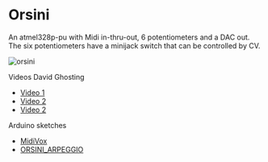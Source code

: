 Orsini
======

An atmel328p-pu with Midi in-thru-out, 6 potentiometers and a DAC out.
The six potentiometers have a minijack switch that can be controlled by CV.

![orsini](https://user-images.githubusercontent.com/6823868/29380198-2f4f556e-82c5-11e7-9e20-f05cb71f9899.jpg)

Videos David Ghosting
- [Video 1](https://www.youtube.com/watch?v=QPaGWW7q3iw)
- [Video 2](https://www.youtube.com/watch?v=FKTxtArhNdU)
- [Video 2](https://www.youtube.com/watch?v=SaAd6OQ5f1s)

Arduino sketches

- [MidiVox](https://github.com/averia/Orsini/tree/master/software/MidiVox_Orsini)
- [ORSINI_ARPEGGIO](https://github.com/averia/Orsini/tree/master/software/ORSINI_ARPEGGIO)


